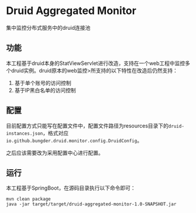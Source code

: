 # Druid Aggregated Monitor

集中监控分布式服务中的druid连接池

## 功能

本工程基于druid本身的StatViewServlet进行改造，支持在一个web工程中监控多个druid实例。druid原本的web监控>所支持的以下特性在改造后仍然支持：

1. 基于单个账号的访问控制
2. 基于IP黑白名单的访问控制


## 配置

目前配置方式只能写在配置文件中，配置文件路径为resources目录下的`druid-instances.json`，格式对应`io.github.bungder.druid.monitor.config.DruidConfig`。

之后应该需要改为采用配置中心进行配置。

## 运行

本工程基于SpringBoot，在源码目录执行以下命令即可：

```
mvn clean package
java -jar target/target/druid-aggregated-monitor-1.0-SNAPSHOT.jar
```

